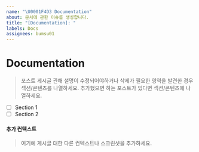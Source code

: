```yaml
---
name: "\U0001F4D3 Documentation"
about: 문서에 관한 이슈를 생성합니다.
title: "[Documentation]: "
labels: Docs
assignees: bumsu01
---
```


<!--
⚠️👇 Documentation Issue 제출 전에 확인해보세요 👇⚠️
- 모든 문서, 특히 [README](https://github.com/bumsu01/bumsu01.github.io/blob/main/README.md)를 읽어보세요. 여기에는 문제를 해결하는 데 도움이 되는 정보가 포함될 수 있습니다.
- 버그가 이미 [Issue화](https://github.com/bumsu01/bumsu01.github.io/issues)되지 않았는지 확인하세요.
- 문제 발생 시, 도움이 필요한 경우에는 [Tistory](https://bbmsk2.tistory.com/) 를 사용해주세요
- 이슈 템플릿의 제목을 제거하지 마십시오. 그렇지 않으면 봇에 의해 유효하지 않은 것으로 처리됩니다.
⚠️👆 이슈를 제출하기 전에 다음 지침을 따르세요 👆⚠️
-->

# Documentation

> 포스트 게시글 관해 설명이 수정되어야하거나 삭제가 필요한 영역을 발견한 경우 섹션/콘텐츠를 나열하세요.
> 추가했으면 하는 포스트가 있다면 섹션/콘텐츠에 나열하세요.

- [ ] Section 1
- [ ] Section 2

#### 추가 컨텍스트

> 여기에 게시글 대한 다른 컨텍스트나 스크린샷을 추가하세요.
